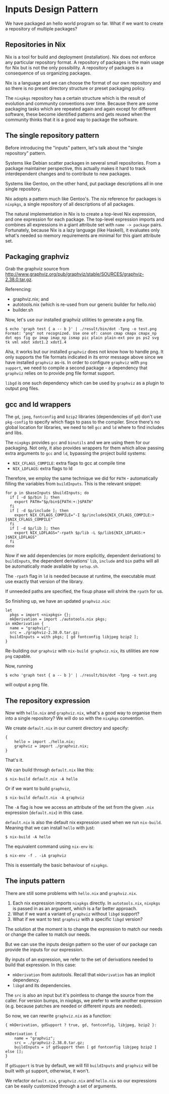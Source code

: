 # Inputs Design Pattern

We have packaged an hello world program so far. What if we want to create a repository of multiple packages?

## Repositories in Nix

Nix is a tool for build and deployment (installation).  Nix does not enforce any particular repository format. A repository of packages is the main usage for Nix but is not the only possibility.  A repository of packages is a consequence of us organizing packages.

Nix is a language and we can choose the format of our own repository and so there is no preset directory structure or preset packaging policy.

The `nixpkgs` repository has a certain structure which is the result of evolution and community conventions over time.  Because there are some packaging tasks which are repeated again and again except for different software, these become identified patterns and gets reused when the community thinks that it is a good way to package the software.

## The single repository pattern

Before introducing the "inputs" pattern, let's talk about the "single repository" pattern.

Systems like Debian scatter packages in several small repositories.  From a package maintainer perspective, this actually makes it hard to track interdependent changes and to contribute to new packages.

Systems like Gentoo, on the other hand, put package descriptions all in one single repository.

Nix adopts a pattern much like Gentoo's.  The nix reference for packages is `nixpkgs`, a single repository of all descriptions of all packages.

The natural implementation in Nix is to create a top-level Nix expression, and one expression for each package.  The top-level expression imports and combines all expressions in a giant attribute set with `name -> package` pairs.  Fortunately, because Nix is a lazy language (like Haskell), it evaluates only what's needed so memory requirements are minimal for this giant attribute set.

## Packaging graphviz

Grab the graphviz source from <a href="http://www.graphviz.org/pub/graphviz/stable/SOURCES/graphviz-2.38.0.tar.gz">http://www.graphviz.org/pub/graphviz/stable/SOURCES/graphviz-2.38.0.tar.gz</a>.

Referencing:

* graphviz.nix; and
* autotools.nix (which is re-used from our generic builder for hello.nix)
* builder.sh

Now, let's use our installed graphviz utilities to generate a png file.

```
$ echo 'graph test { a -- b }' | ./result/bin/dot -Tpng -o test.png
Format: "png" not recognized. Use one of: canon cmap cmapx cmapx_np dot eps fig gv imap imap_np ismap pic plain plain-ext pov ps ps2 svg tk vml xdot xdot1.2 xdot1.4
```

Aha, it works but our installed `graphviz` does not know how to handle png. It only supports the file formats indicated in its error message above since we have installed `graphviz` as-is.  In order to configure `graphviz` with `png support`, we need to compile a second package - a dependency that `graphviz` relies on to provide png file format support.

`libgd` is one such dependency which can be used by `graphviz` as a plugin to output png files.

## gcc and ld wrappers

The `gd`, `jpeg`, `fontconfig` and `bzip2` libraries (dependencies of `gd`) don't use `pkg-config` to specify which flags to pass to the compiler. Since there's no global location for libraries, we need to tell `gcc` and `ld` where to find includes and libs.

The `nixpkgs` provides `gcc` and `binutils` and we are using them for our packaging. Not only, it also provides wrappers for them which allow passing extra arguments to `gcc` and `ld`, bypassing the project build systems:

* `NIX_CFLAGS_COMPILE`: extra flags to gcc at compile time
* `NIX_LDFLAGS`: extra flags to ld

Therefore, we employ the same technique we did for `PATH` - automatically filling the variables from `buildInputs`.  This is the relevant snippet:

```
for p in $baseInputs $buildInputs; do
  if [ -d $p/bin ]; then
    export PATH="$p/bin${PATH:+:}$PATH"
  fi
  if [ -d $p/include ]; then
    export NIX_CFLAGS_COMPILE="-I $p/include${NIX_CFLAGS_COMPILE:+ }$NIX_CFLAGS_COMPILE"
  fi
  if [ -d $p/lib ]; then
    export NIX_LDFLAGS="-rpath $p/lib -L $p/lib${NIX_LDFLAGS:+ }$NIX_LDFLAGS"
  fi
done
```

Now if we add dependencies (or more explicitly, dependent derivations) to `buildInputs`, the dependent derivations' `lib`, `include` and `bin` paths will all be automatically made available by `setup.sh`.

The `-rpath` flag in `ld` is needed because at runtime, the executable must use exactly that version of the library.

If unneeded paths are specified, the fixup phase will shrink the `rpath` for us.

So finishing up, we have an updated `graphviz.nix`:


```
let
  pkgs = import <nixpkgs> {};
  mkDerivation = import ./autotools.nix pkgs;
in mkDerivation {
  name = "graphviz";
  src = ./graphviz-2.38.0.tar.gz;
  buildInputs = with pkgs; [ gd fontconfig libjpeg bzip2 ];
}
```

Re-building our `graphviz` with `nix-build graphviz.nix`, its utilities are now `png` capable.

Now, running

```
$ echo 'graph test { a -- b }' | ./result/bin/dot -Tpng -o test.png
```

will output a png file.

## The repository expression

Now with `hello.nix` and `graphviz.nix`, what's a good way to organise them into a single repository?  We will do so with the `nixpkgs` convention.

We create `default.nix` in our current directory and specify:

```
{
    hello = import ./hello.nix;
    graphviz = import ./graphviz.nix;
}
```

That's it.

We can build through `default.nix` like this:

```
$ nix-build default.nix -A hello
```

Or if we want to build `graphviz`,

```
$ nix-build default.nix -A graphviz
```

The `-A` flag is how we access an attribute of the set from the given `.nix` expression (`default.nix`) in this case.

`default.nix` is also the default nix expression used when we run `nix-build`.  Meaning that we can install `hello` with just:

```
$ nix-build -A hello
```

The equivalent command using `nix-env` is:

```
$ nix-env -f . -iA graphviz
```

This is essentially the basic behaviour of `nixpkgs`.

## The inputs pattern

There are still some problems with `hello.nix` and `graphviz.nix`.

1. Each nix expression imports `nixpkgs` directly.  In `autotools.nix`, `nixpkgs` is passed in as an argument, which is a far better approach.
2. What if we want a variant of `graphviz` without `libgd` support?
3. What if we want to test `graphviz` with a specific `libgd` version?

The solution at the moment is to change the expression to match our needs or change the callee to match our needs.

But we can use the inputs design pattern so the user of our package can provide the inputs for our expression.

By inputs of an expression, we refer to the set of derivations needed to build that expression. In this case:

* `mkDerivation` from autotools. Recall that `mkDerivation` has an implicit dependency.
* `libgd` and its dependencies.

The `src` is also an input but it's pointless to change the source from the caller. For version bumps, in nixpkgs, we prefer to write another expression (e.g. because patches are needed or different inputs are needed).

So now, we can rewrite `graphviz.nix` as a function:

```
{ mkDerivation, gdSupport ? true, gd, fontconfig, libjpeg, bzip2 }:

mkDerivation {
    name = "graphviz";
    src = ./graphviz-2.38.0.tar.gz;
    buildInputs = if gdSupport then [ gd fontconfig libjpeg bzip2 ] else [];
}
```

If `gdSupport` is true by default, we will fill `buildInputs` and `graphviz` will be built with `gd` support, otherwise, it won't.

We refactor `default.nix`, `graphviz.nix` and `hello.nix` so our expressions can be easily customized through a set of arguments.
